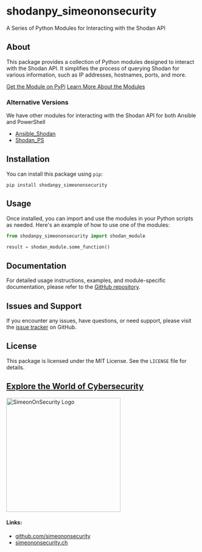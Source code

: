 # shodanpy_simeononsecurity

A Series of Python Modules for Interacting with the Shodan API

## About

This package provides a collection of Python modules designed to interact with the Shodan API. It simplifies the process of querying Shodan for various information, such as IP addresses, hostnames, ports, and more.

[Get the Module on PyPi](https://pypi.org/project/shodanpy-simeononsecurity/)
[Learn More About the Modules](https://simeononsecurity.ch/github/shodanpy)

### Alternative Versions
We have other modules for interacting with the Shodan API for both Ansible and PowerShell

- [Ansible_Shodan](https://github.com/simeononsecurity/ansible_shodan)
- [Shodan_PS](https://github.com/simeononsecurity/Shodan_PS)

## Installation

You can install this package using `pip`:

```shell
pip install shodanpy_simeononsecurity
```
## Usage
Once installed, you can import and use the modules in your Python scripts as needed. Here's an example of how to use one of the modules:

```python
from shodanpy_simeononsecurity import shodan_module

result = shodan_module.some_function()
```
## Documentation
For detailed usage instructions, examples, and module-specific documentation, please refer to the [GitHub repository](https://github.com/simeononsecurity/shodanpy).

## Issues and Support
If you encounter any issues, have questions, or need support, please visit the [issue tracker](https://github.com/simeononsecurity/shodanpy/issues) on GitHub.

## License
This package is licensed under the MIT License. See the `LICENSE` file for details.


<a href="https://simeononsecurity.ch" target="_blank" rel="noopener noreferrer">
  <h2>Explore the World of Cybersecurity</h2>
  <img src="https://simeononsecurity.ch/img/banner.png" alt="SimeonOnSecurity Logo" width="300" height="300">
</a>

#### Links:
- [github.com/simeononsecurity](https://github.com/simeononsecurity)
- [simeononsecurity.ch](https://simeononsecurity.ch)
